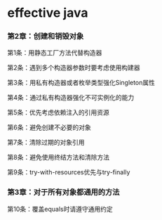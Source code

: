 # effective java

### **第2章：创建和销毁对象**

第1条：用静态工厂方法代替构造器

第2条：遇到多个构造器参数时要考虑使用构建器

第3条：用私有构造器或者枚举类型强化Singleton属性

第4条：通过私有构造器强化不可实例化的能力

第5条：优先考虑依赖注入的引用资源

第6条：避免创建不必要的对象

第7条：清除过期的对象引用

第8条：避免使用终结方法和清除方法

第9条：try-with-resources优先与try-finally

### **第3章：对于所有对象都通用的方法**

第10条：覆盖equals时请遵守通用约定

